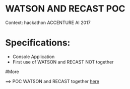 # WATSON AND RECAST POC

Context: hackathon ACCENTURE AI 2017

# Specifications:

* Console Application 
* First use of WATSON and RECAST NOT together

#More 

==> POC WATSON and RECAST together [here](https://github.com/k0nsun/Recast-With-Watson-POC)

